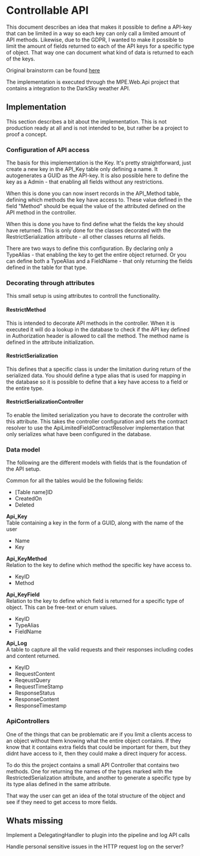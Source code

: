 # Controllable API
This document describes an idea that makes it possible to define a API-key that can be limited in a way so each key can only call a limited amount of API methods.
Likewise, due to the GDPR, I wanted to make it possible to limit the amount of fields returned to each of the API keys for a specific type of object. That way one can document what kind of data is returned to each of the keys.

Original brainstorm can be found [here](./dumps/MPE.Api.pdf)

The implementation is executed through the MPE.Web.Api project that contains a integration to the DarkSky weather API.

## Implementation
This section describes a bit about the implementation. This is not production ready at all and is not intended to be, but rather be a project to proof a concept.

### Configuration of API access
The basis for this implementation is the Key. It's pretty straightforward, just create a new key in the API_Key table only defining a name. It autogenerates a GUID as the API-key. It is also possible here to define the key as a Admin - that enabling all fields without any restrictions.

When this is done you can now insert records in the API_Method table, defining which methods the key have access to. These value defined in the field "Method" should be equal the value of the attributed defined on the API method in the controller.

When this is done you have to find define what the fields the key should have returned. This is only done for the classes decorated with the RestrictSerialization attribute - all other classes returns all fields.

There are two ways to define this configuration. By declaring only a TypeAlias - that enabling the key to get the entire object returned. Or you can define both a TypeAlias and a FieldName - that only returning the fields defined in the table for that type.

### Decorating through attributes
This small setup is using attributes to controll the functionality. 

#### RestrictMethod
This is intended to decorate API methods in the controller. When it is executed it will do a lookup in the database to check if the API key defined in Authorization header is allowed to call the method. The method name is defined in the attribute initialization.

#### RestrictSerialization
This defines that a specific class is under the limitation during return of the serialized data. You should define a type alias that is used for mapping in the database so it is possible to define that a key have access to a field or the entire type.

#### RestrictSerializationController
To enable the limited serialization you have to decorate the controller with this attribute. This takes the controller configuration and sets the contract resolver to use the ApiLimitedFieldContractResolver implementation that only serializes what have been configured in the database.

### Data model
The following are the different models with fields that is the foundation of the API setup.

Common for all the tables would be the following fields:
* [Table name]ID
* CreatedOn
* Deleted

__Api_Key__  
Table containing a key in the form of a GUID, along with the name of the user 
* Name
* Key

__Api_KeyMethod__  
Relation to the key to define which method the specific key have access to.
* KeyID
* Method

__Api_KeyField__  
Relation to the key to define which field is returned for a specific type of object. This can be free-text or enum values.
* KeyID
* TypeAlias
* FieldName

__Api_Log__  
A table to capture all the valid requests and their responses including codes and content returned.
* KeyID
* RequestContent
* ReqeustQuery
* RequestTimeStamp
* ResponseStatus
* ResponseContent
* ResponseTimestamp


### ApiControllers
One of the things that can be problematic are if you limit a clients access to an object without them knowing what the entire object contains. If they know that it contains extra fields that could be important for them, but they didnt have access to it, then they could make a direct inquery for access.

To do this the project contains a small API Controller that contains two methods. One for returning the names of the types marked with the RestrictedSerialization attribute, and another to generate a specific type by its type alias defined in the same attribute.

That way the user can get an idea of the total structure of the object and see if they need to get access to more fields.

## Whats missing
Implement a DelegatingHandler to plugin into the pipeline and log API calls

Handle personal sensitive issues in the HTTP request log on the server?